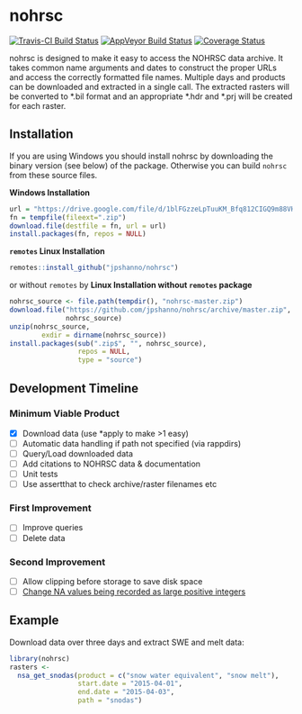 
<!-- README.md is generated from README.Rmd. Please edit that file -->

# nohrsc

<!-- badges: start -->

[![Travis-CI Build
Status](https://travis-ci.org/jpshanno/nohrsc.svg?branch=master)](https://travis-ci.org/jpshanno/nohrsc)
[![AppVeyor Build
Status](https://ci.appveyor.com/api/projects/status/github/jpshanno/nohrsc?branch=master&svg=true)](https://ci.appveyor.com/project/jpshanno/nohrsc)
[![Coverage
Status](https://img.shields.io/codecov/c/github/jpshanno/nohrsc/master.svg)](https://codecov.io/github/jpshanno/nohrsc?branch=master)
<!-- badges: end -->

nohrsc is designed to make it easy to access the NOHRSC data archive. It
takes common name arguments and dates to construct the proper URLs and
access the correctly formatted file names. Multiple days and products
can be downloaded and extracted in a single call. The extracted rasters
will be converted to \*.bil format and an appropriate \*.hdr and \*.prj
will be created for each raster.

## Installation

If you are using Windows you should install nohrsc by downloading the
binary version (see below) of the package. Otherwise you can build
`nohrsc` from these source files.

**Windows Installation**

``` r
url = "https://drive.google.com/file/d/1blFGzzeLpTuuKM_Bfq812CIGQ9m88VH2/view?usp=sharing"
fn = tempfile(fileext=".zip")
download.file(destfile = fn, url = url)
install.packages(fn, repos = NULL)
```

**`remotes` Linux Installation**

``` r
remotes::install_github("jpshanno/nohrsc")
```

or without `remotes` by **Linux Installation without `remotes` package**

``` r
nohrsc_source <- file.path(tempdir(), "nohrsc-master.zip")
download.file("https://github.com/jpshanno/nohrsc/archive/master.zip",
              nohrsc_source)
unzip(nohrsc_source,
        exdir = dirname(nohrsc_source))
install.packages(sub(".zip$", "", nohrsc_source),
                 repos = NULL,
                 type = "source")
```

## Development Timeline

### Minimum Viable Product

  - [x] Download data (use \*apply to make \>1 easy)
  - [ ] Automatic data handling if path not specified (via rappdirs)
  - [ ] Query/Load downloaded data
  - [ ] Add citations to NOHRSC data & documentation
  - [ ] Unit tests  
  - [ ] Use assertthat to check archive/raster filenames etc

### First Improvement

  - [ ] Improve queries
  - [ ] Delete data

### Second Improvement

  - [ ] Allow clipping before storage to save disk space
  - [ ] [Change NA values being recorded as large positive
    integers](https://www.nohrsc.noaa.gov/archived_data/instructions.html)

## Example

Download data over three days and extract SWE and melt data:

``` r
library(nohrsc)
rasters <- 
  nsa_get_snodas(product = c("snow water equivalent", "snow melt"),
                 start.date = "2015-04-01",
                 end.date = "2015-04-03",
                 path = "snodas")
```
